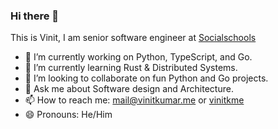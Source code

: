 ### Hi there 👋

This is Vinit, I am senior software engineer at [Socialschools](githib.com/socialschools)

- 🔭 I’m currently working on Python, TypeScript, and Go.
- 🌱 I’m currently learning Rust & Distributed Systems.
- 👯 I’m looking to collaborate on fun Python and Go projects.
- 💬 Ask me about Software design and Architecture.
- 📫 How to reach me: mail@vinitkumar.me or [vinitkme](twitter.com/vinitkme)
- 😄 Pronouns: He/Him

